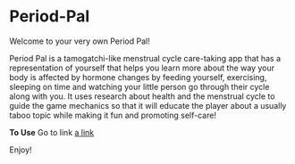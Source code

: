 # Period-Pal

Welcome to your very own Period Pal!

Period Pal is a tamogatchi-like menstrual cycle care-taking app that has a representation of yourself that helps you learn more about the way your body is affected by hormone changes by feeding yourself, exercising, sleeping on time and watching your little person go through their cycle along with you. It uses research about health and the menstrual cycle to guide the game mechanics so that it will educate the player about a usually taboo topic while making it fun and promoting self-care!

**To Use**
Go to link [a link](www.playperiodpal.tech)

Enjoy!
